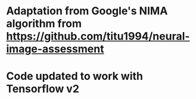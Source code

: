 # Adaptation from Google's NIMA algorithm from https://github.com/titu1994/neural-image-assessment 
# Code updated to work with Tensorflow v2
